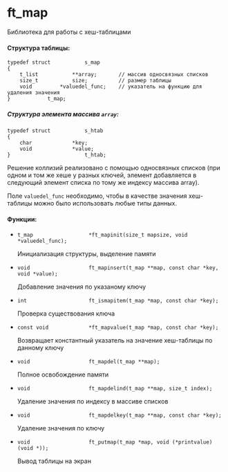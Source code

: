 # ft_map

Библиотека для работы c хеш-таблицами

#### Структура таблицы:
```
typedef struct           s_map
{
	t_list           **array;		// массив односвязных списков
	size_t           size;			// размер таблицы
	void		 *valuedel_func;	// указатель на функцию для удаления значения
}			 t_map;
```

##### Структура элемента массива `array`:
```
typedef struct           s_htab
{
	char             *key;
	void             *value;
}                        t_htab;
```

Решение коллизий реализовано с помощью односвязных списков (при одном и том же хеше у разных ключей, элемент добавляется в следующий элемент списка по тому же индексу массива array).

Поле `valuedel_func` необходимо, чтобы в качестве значения хеш-таблицы можно было использовать любые типы данных.

#### Функции:

* `t_map                  *ft_mapinit(size_t mapsize, void *valuedel_func);`
  
  Инициализация структуры, выделение памяти

* `void                   ft_mapinsert(t_map **map, const char *key, void *value);`
  
  Добавление значения по указаному ключу
  
* `int                    ft_ismapitem(t_map *map, const char *key);`
  
  Проверка существования ключа

* `const void             *ft_mapvalue(t_map *map, const char *key);`
  
  Возвращает константный указатель на значение хеш-таблицы по данному ключу

* `void                   ft_mapdel(t_map **map);`
  
  Полное освобождение памяти

* `void                   ft_mapdelind(t_map **map, size_t index);`
  
  Удаление значения по индексу в массиве списков

* `void                   ft_mapdelkey(t_map **map, const char *key);`
  
  Удаление значения по ключу

* `void                   ft_putmap(t_map *map, void (*printvalue)(void *));`
  
  Вывод таблицы на экран
